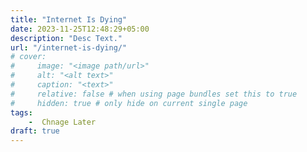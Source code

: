 ```yaml
---
title: "Internet Is Dying"
date: 2023-11-25T12:48:29+05:00
description: "Desc Text."
url: "/internet-is-dying/"
# cover:
#     image: "<image path/url>"
#     alt: "<alt text>"
#     caption: "<text>"
#     relative: false # when using page bundles set this to true
#     hidden: true # only hide on current single page
tags: 
    -  Chnage Later 
draft: true
---
```


